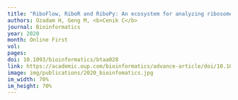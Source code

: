 ```yaml
---
title: "RiboFlow, RiboR and RiboPy: An ecosystem for analyzing ribosome profiling data at read length resolution"
authors: Ozadam H, Geng M, <b>Cenik C</b>
journal: Bioinformatics
year: 2020
month: Online First
vol:
pages:
doi: 10.1093/bioinformatics/btaa028
link: https://academic.oup.com/bioinformatics/advance-article/doi/10.1093/bioinformatics/btaa028/5701654?guestAccessKey=6bdf0867-f8d7-4fa0-af41-b077bb2aff7a
image: img/publications/2020_bioinfomatics.jpg
im_width: 70%
im_height: 70%
---
```

